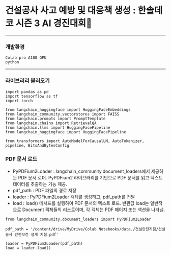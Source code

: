 건설공사 사고 예방 및 대응책 생성 : 한솔데코 시즌 3 AI 경진대회👷
===============================================================
---------------------------------------------------------------

### 개발환경
```
Colab pro A100 GPU
python
```

<hr/>

### 라이브러리 불러오기
```
import pandas as pd
import tensorflow as tf
import torch

from langchain_huggingface import HuggingFaceEmbeddings
from langchain_community.vectorstores import FAISS
from langchain.prompts import PromptTemplate
from langchain.chains import RetrievalQA
from langchain.llms import HuggingFacePipeline
from langchain_huggingface import HuggingFacePipeline

from transformers import AutoModelForCausalLM, AutoTokenizer, pipeline, BitsAndBytesConfig
```

### PDF 문서 로드
- PyPDFium2Loader : langchain_community.document_loaders에서 제공하는 PDF 문서 로더. PyPDFium2 라이브러리를 기반으로 PDF 문서를 읽고 텍스트 데이터를 추출하는 기능 제공.
- pdf_path : PDF 파일의 경로 저장
- loader : PyPDFium2Loader 객체를 생성하고, pdf_path를 전달
- load : load() 메서드를 실행하여 PDF 문서의 텍스트 로드. 반환값 load는 일반적으로 Document 객체들의 리스트이며, 각 객체는 PDF 페이지 또는 섹션을 나타냄.
```
from langchain_community.document_loaders import PyPDFium2Loader

pdf_path = '/content/drive/MyDrive/Colab Notebooks/data./건설안전지침/건설공사 안전보건 설계 지침.pdf'

loader = PyPDFium2Loader(pdf_path)
load = loader.load()
```

